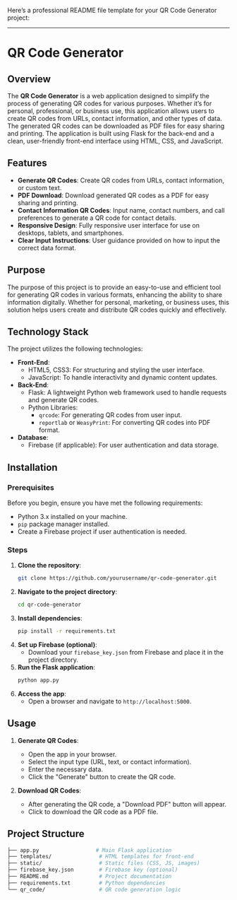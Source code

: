 Here’s a professional README file template for your QR Code Generator project:

---

# QR Code Generator

## Overview

The **QR Code Generator** is a web application designed to simplify the process of generating QR codes for various purposes. Whether it’s for personal, professional, or business use, this application allows users to create QR codes from URLs, contact information, and other types of data. The generated QR codes can be downloaded as PDF files for easy sharing and printing. The application is built using Flask for the back-end and a clean, user-friendly front-end interface using HTML, CSS, and JavaScript.

## Features

- **Generate QR Codes**: Create QR codes from URLs, contact information, or custom text.
- **PDF Download**: Download generated QR codes as a PDF for easy sharing and printing.
- **Contact Information QR Codes**: Input name, contact numbers, and call preferences to generate a QR code for contact details.
- **Responsive Design**: Fully responsive user interface for use on desktops, tablets, and smartphones.
- **Clear Input Instructions**: User guidance provided on how to input the correct data format.

## Purpose

The purpose of this project is to provide an easy-to-use and efficient tool for generating QR codes in various formats, enhancing the ability to share information digitally. Whether for personal, marketing, or business uses, this solution helps users create and distribute QR codes quickly and effectively.

## Technology Stack

The project utilizes the following technologies:

- **Front-End**:
  - HTML5, CSS3: For structuring and styling the user interface.
  - JavaScript: To handle interactivity and dynamic content updates.
- **Back-End**:
  - Flask: A lightweight Python web framework used to handle requests and generate QR codes.
  - Python Libraries:
    - `qrcode`: For generating QR codes from user input.
    - `reportlab` or `WeasyPrint`: For converting QR codes into PDF format.
- **Database**:
  - Firebase (if applicable): For user authentication and data storage.
  
## Installation

### Prerequisites

Before you begin, ensure you have met the following requirements:

- Python 3.x installed on your machine.
- `pip` package manager installed.
- Create a Firebase project if user authentication is needed.

### Steps

1. **Clone the repository**:
   ```bash
   git clone https://github.com/yourusername/qr-code-generator.git
   ```
2. **Navigate to the project directory**:
   ```bash
   cd qr-code-generator
   ```
3. **Install dependencies**:
   ```bash
   pip install -r requirements.txt
   ```
4. **Set up Firebase (optional)**:
   - Download your `firebase_key.json` from Firebase and place it in the project directory.
5. **Run the Flask application**:
   ```bash
   python app.py
   ```
6. **Access the app**:
   - Open a browser and navigate to `http://localhost:5000`.

## Usage

1. **Generate QR Codes**:
   - Open the app in your browser.
   - Select the input type (URL, text, or contact information).
   - Enter the necessary data.
   - Click the "Generate" button to create the QR code.
   
2. **Download QR Codes**:
   - After generating the QR code, a "Download PDF" button will appear.
   - Click to download the QR code as a PDF file.

## Project Structure

```bash
├── app.py                  # Main Flask application
├── templates/               # HTML templates for front-end
├── static/                  # Static files (CSS, JS, images)
├── firebase_key.json        # Firebase key (optional)
├── README.md                # Project documentation
├── requirements.txt         # Python dependencies
└── qr_code/                 # QR code generation logic
